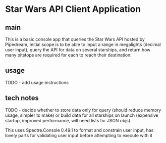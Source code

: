 ﻿# Star Wars API Client Application
## main
This is a basic console app that queries the Star Wars API hosted by Pipedream, 
initial scope is to be able to input a range in megalights (decimal user input), 
query the API for data on several starships, and return how many pitstops are required
for each to reach their destination. 

## usage
TODO - add usage instructions

## tech notes
TODO - decide whether to store data only for query (should reduce memory usage, simpler to make)
or build data for all starships on launch (expensive startup, improved performance, will need lists for JSON objs)

This uses Spectre.Console 0.49.1 to format and constrain user input, 
has lovely parts for validating user input before attempting to execute with it